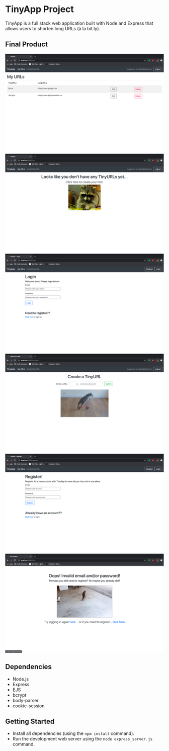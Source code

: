 # TinyApp Project

TinyApp is a full stack web application built with Node and Express that allows users to shorten long URLs (à la bit.ly).

## Final Product

!["screenshot of index page with urls listed"](https://github.com/meghein/tinyapp/blob/3d3fb93fcec369aadbe7e9729200507d3f258927/docs/urls_index.png)
!["screenshot of index page without urls listed"](https://github.com/meghein/tinyapp/blob/3d3fb93fcec369aadbe7e9729200507d3f258927/docs/urls_index_new.png)
!["screenshot of login page"](https://github.com/meghein/tinyapp/blob/3d3fb93fcec369aadbe7e9729200507d3f258927/docs/login.png)
!["screenshot of new url page"](https://github.com/meghein/tinyapp/blob/3d3fb93fcec369aadbe7e9729200507d3f258927/docs/urls_new.png)
!["screenshot of register page"](https://github.com/meghein/tinyapp/blob/3d3fb93fcec369aadbe7e9729200507d3f258927/docs/register.png)
!["screenshot of Error: 400 page"](https://github.com/meghein/tinyapp/blob/3d3fb93fcec369aadbe7e9729200507d3f258927/docs/400.png)

## Dependencies

- Node.js
- Express
- EJS
- bcrypt
- body-parser
- cookie-session

## Getting Started

- Install all dependencies (using the `npm install` command).
- Run the development web server using the `node express_server.js` command.